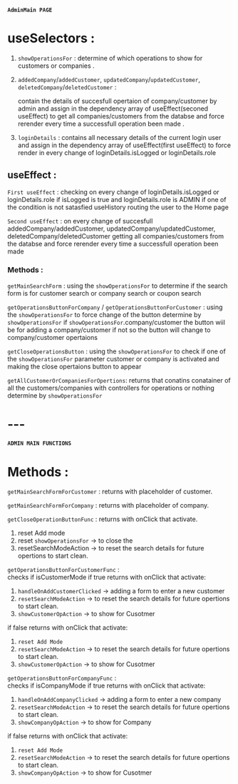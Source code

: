 #### `AdminMain PAGE`

# useSelectors :

1. `showOperationsFor` : determine of which operations to show for customers or companies .

2. `addedCompany`/`addedCustomer`, `updatedCompany`/`updatedCustomer`,
   `deletedCompany`/`deletedCustomer` :

   contain the details of succesfull opertaion of company/customer by admin
   and assign in the dependency array of useEffect(seconed useEffect) to get all companies/customers
   from the databse and force rerender every time a successfull operation been made .

3. `loginDetails` : contains all necessary details of the current login user
   and assign in the dependency array of useEffect(first useEffect) to force render in
   every change of loginDetails.isLogged or loginDetails.role

## useEffect :

`First useEffect` : checking on every change of loginDetails.isLogged or loginDetails.role
if isLogged is true and loginDetails.role is ADMIN if one of the condition
is not satasfied useHistory routing the user to the Home page

`Second useEffect` : on every change of succesfull addedCompany/addedCustomer,
updatedCompany/updatedCustomer, deletedCompany/deletedCustomer
getting all companies/customers from the databse
and force rerender every time a successfull operation been made

### Methods :

`getMainSearchForm` : using the `showOperationsFor` to determine if the search form is
for customer search or company search or coupon search

`getOperationsButtonForCompany` / `getOperationsButtonForCustomer` :
using the `showOperationsFor` to force change of the button
determine by `showOperationsFor` if `showOperationsFor`.company/customer
the button wiil be for adding a company/customer
if not so the button will change to company/customer opertaions

`getCloseOperationsButton` : using the `showOperationsFor` to check if one of the
`showOperationsFor` parameter customer or company
is activated and making the close opertaions
button to appear

`getAllCustomerOrCompaniesForOpertions`:
returns <AdminOperations/> that conatins conatainer of
all the customers/companies with controllers for operations or nothing determine by `showOperationsFor`

# ---

#### `ADMIN MAIN FUNCTIONS`

# Methods :

`getMainSearchFormForCustomer` :
returns <MainSearchForm/> with placeholder of customer.

`getMainSearchFormForCompany` :
returns <MainSearchForm/> with placeholder of company.

`getCloseOperationButtonFunc` :
returns <OpertaionsButton/> with onClick that activate.

1. reset Add mode
2. reset `showOperationsFor` -> to close the <AdminOperations/>
3. resetSearchModeAction -> to reset the search details for future opertions to start clean.

`getOperationsButtonForCustomerFunc` :  
 checks if isCustomerMode if true
returns <OpertaionsButton/> with onClick that activate:

1. `handleOnAddCustomerClicked` -> adding a form to enter a new customer
2. `resetSearchModeAction` -> to reset the search details for future opertions to start clean.
3. `showCustomerOpAction` -> to show <AdminOperations/> for Cusotmer

if false returns <OpertaionsButton/> with onClick that activate:

1. `reset Add Mode`
2. `resetSearchModeAction` -> to reset the search details for future opertions to start clean.
3. `showCustomerOpAction` -> to show <AdminOperations/> for Cusotmer

`getOperationsButtonForCompanyFunc` :  
 checks if isCompanyMode if true
returns <OpertaionsButton/> with onClick that activate:

1. `handleOnAddCompanyClicked` -> adding a form to enter a new company
2. `resetSearchModeAction` -> to reset the search details for future opertions to start clean.
3. `showCompanyOpAction` -> to show <AdminOperations/> for Company

if false returns <OpertaionsButton/> with onClick that activate:

1. `reset Add Mode`
2. `resetSearchModeAction` -> to reset the search details for future opertions to start clean.
3. `showCompanyOpAction` -> to show <AdminOperations/> for Cusotmer
